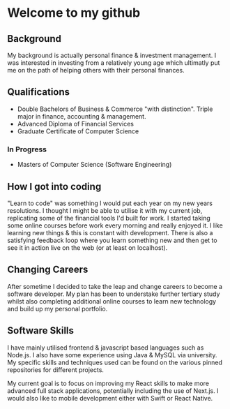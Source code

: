 # Welcome to my github

## Background

My background is actually  personal finance & investment management. I was interested in investing from a relatively young age which ultimatly put me on the path of helping others with their personal finances. 

## Qualifications

- Double Bachelors of Business & Commerce "with distinction". Triple major in finance, accounting & management.
- Advanced Diploma of Financial Services
- Graduate Certificate of Computer Science

### In Progress
- Masters of Computer Science (Software Engineering)

## How I got into coding

"Learn to code" was something I would put each year on my new years resolutions. I thought I might be able to utilise it with my current job, replicating some of the financial tools I'd built for work. I started taking some online courses before work every morning and really enjoyed it. I like learning new things & this is constant with development. There is also a satisfying feedback loop where you learn something new and then get to see it in action live on the web (or at least on localhost).

## Changing Careers

After sometime I decided to take the leap and change careers to become a software developer. My plan has been to understake further tertiary study whilst also  completing additional online courses to learn new technology and build up my personal portfolio. 

## Software Skills

I have mainly utilised frontend & javascript based languages such as Node.js. I also have some experience using Java & MySQL via university. My specific skills and techniques used can be found on the various pinned repositories for different projects.

My current goal is to focus on improving my React skills to make more advanced full stack applications, potentially including the use of Next.js. I would also like to mobile development either with Swift or React Native.

